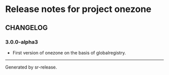 # Release notes for project onezone


CHANGELOG
---------

### 3.0.0-alpha3

* First version of onezone on the basis of globalregistry.




________

Generated by sr-release. 
